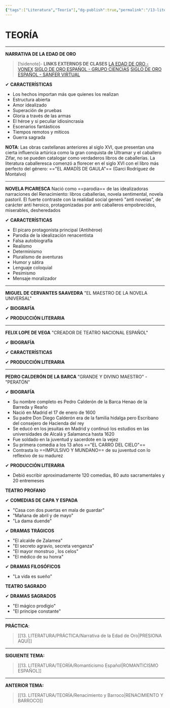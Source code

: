 ```yaml
---
{"tags":["Literatura","Teoría"],"dg-publish":true,"permalink":"/13-literatura/teoria/narrativa-de-la-edad-de-oro/","dgPassFrontmatter":true}
---
```


# TEORÍA
---
**NARRATIVA DE LA EDAD DE ORO** 

>[!sidenote]- **LINKS EXTERNOS DE CLASES** 
>[LA EDAD DE ORO - VONEX](https://www.youtube.com/watch?v=hPOcafbTq_4) 
>[SIGLO DE ORO ESPAÑOL - GRUPO CIENCIAS](https://www.youtube.com/watch?v=wbzQa2Mj0wQ) 
>[SIGLO DE ORO ESPAÑOL - SANFER VIRTUAL](https://www.youtube.com/watch?v=Qx-RpnjGKY0) 

✔ **CARACTERÍSTICAS**
- Los hechos importan más que quienes los realizan
- Estructura abierta
- Amor idealizado
- Superación de pruebas
- Gloria a través de las armas
- El héroe y si peculiar idiosincrasia
- Escenarios fantásticos
- Tiempos remotos y míticos
- Guerra sagrada

**NOTA**:
Las obras castellanas anteriores al siglo XVI, que presentan una cierta influencia artúrica como la gran conquista de Ultramar y el caballero Zifar, no se pueden catalogar como verdaderos libros de caballerías.
La literatura caballeresca comenzó a florecer en el siglo XVI con el libro más perfecto del género: =="EL AMADÍS DE GAULA"== (Garci Rodríguez de Montalvo)

---
**NOVELA PICARESCA**
Nació como ==parodia== de las idealizadoras narraciones del Renacimiento: libros caballerías, novela sentimental, novela pastoril.
El fuerte contraste con la realidad social generó "anti novelas", de carácter anti heroico, protagonizadas por anti caballeros empobrecidos, miserables, desheredados

✔ **CARACTERÍSTICAS**
- El pícaro protagonista principal (Antihéroe)
- Parodia de la idealización renacentista
- Falsa autobiografía
- Realismo
- Determinismo
- Pluralismo de aventuras
- Humor y sátira
- Lenguaje coloquial
- Pesimismo
- Mensaje moralizador

---
**MIGUEL DE CERVANTES SAAVEDRA**
"EL MAESTRO DE LA NOVELA UNIVERSAL"

✔ **BIOGRAFÍA**


✔ **PRODUCCIÓN LITERARIA**





---
**FELIX LOPE DE VEGA**
"CREADOR DE TEATRO NACIONAL ESPAÑOL"

✔ **BIOGRAFÍA**



✔ **CARACTERÍSTICAS**



✔ **PRODUCCIÓN LITERARIA**


---
**PEDRO CALDERÓN DE LA BARCA**
"GRANDE Y DIVINO MAESTRO" - "PERATÓN"

✔ **BIOGRAFÍA**
- Su nombre completo es Pedro Calderón de la Barca Henao de la Barreda y Reaño
- Nació en Madrid el 17 de enero de 1600
- Su padre Don Diego Calderón era de la familia hidalga pero Escribano del consejero de Hacienda del rey
- Se educó en los jesuitas en Madrid y continuó los estudios en las universidades de Alcalá y Salamanca hasta 1620
- Fue soldado en la juventud y sacerdote en la vejez
- Su primera comedia a los 13 años =="EL CARRO DEL CIELO"==
- Contrasta lo ==IMPULSIVO Y MUNDANO== de su juventud con lo reflexivo de su madurez


✔ **PRODUCCIÓN LITERARIA**
- Debió escribir aproximadamente 120 comedias, 80 auto sacramentales y 20 entremeses

**TEATRO PROFANO**

✔ **COMEDIAS DE CAPA Y ESPADA**
- "Casa con dos puertas en mala de guardar"
- "Mañana de abril y de mayo"
- "La dama duende"

✔ **DRAMAS TRÁGICOS**
- "El alcalde de Zalamea"
- "El secreto agravio, secreta venganza"
- "El mayor monstruo , los celos"
- "El médico de su honra"

✔ **DRAMAS FILOSÓFICOS**
- "La vida es sueño"

**TEATRO SAGRADO** 

✔ **DRAMAS SAGRADOS**
- "El mágico prodigio"
- "El príncipe constante"

---
**PRÁCTICA**:
>[[13. LITERATURA/PRÁCTICA/Narrativa de la Edad de Oro\|PRESIONA AQUÍ]]

---
**SIGUIENTE TEMA:** 
>[[13. LITERATURA/TEORÍA/Romanticismo Español\|ROMANTICISMO ESPAÑOL]]

---
**ANTERIOR TEMA:** 
>[[13. LITERATURA/TEORÍA/Renacimiento y Barroco\|RENACIMIENTO Y BARROCO]]

